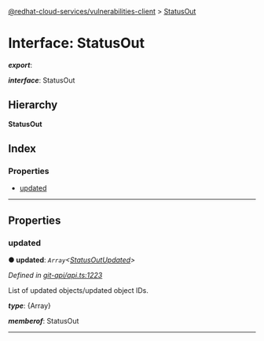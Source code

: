 [@redhat-cloud-services/vulnerabilities-client](../README.md) > [StatusOut](../interfaces/statusout.md)

# Interface: StatusOut

*__export__*: 

*__interface__*: StatusOut

## Hierarchy

**StatusOut**

## Index

### Properties

* [updated](statusout.md#updated)

---

## Properties

<a id="updated"></a>

###  updated

**● updated**: *`Array`<[StatusOutUpdated](statusoutupdated.md)>*

*Defined in [git-api/api.ts:1223](https://github.com/karelhala/javascript-clients/blob/master/packages/vulnerabilities/git-api/api.ts#L1223)*

List of updated objects/updated object IDs.

*__type__*: {Array}

*__memberof__*: StatusOut

___

